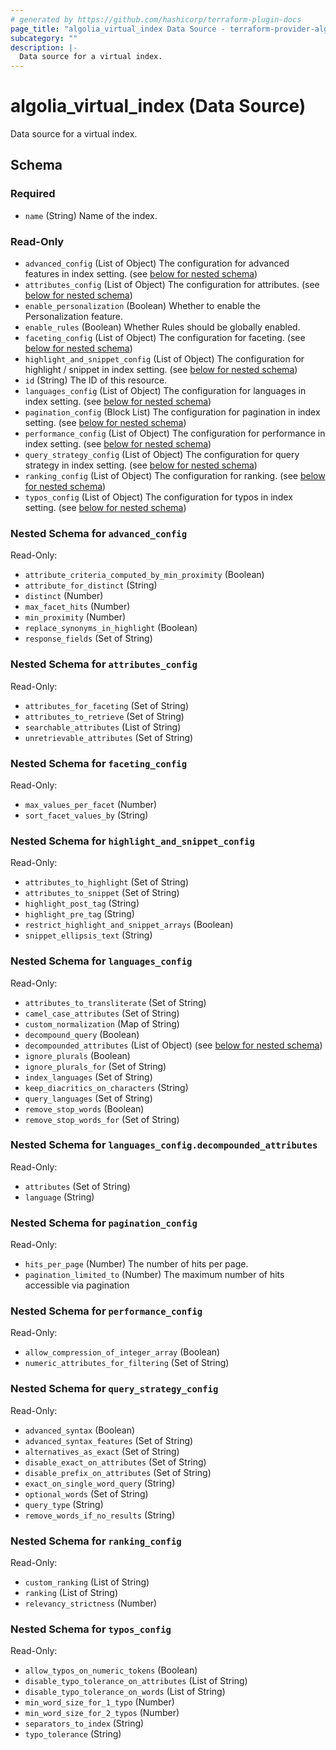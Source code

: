 ```yaml
---
# generated by https://github.com/hashicorp/terraform-plugin-docs
page_title: "algolia_virtual_index Data Source - terraform-provider-algolia"
subcategory: ""
description: |-
  Data source for a virtual index.
---
```


# algolia_virtual_index (Data Source)

Data source for a virtual index.



<!-- schema generated by tfplugindocs -->
## Schema

### Required

- `name` (String) Name of the index.

### Read-Only

- `advanced_config` (List of Object) The configuration for advanced features in index setting. (see [below for nested schema](#nestedatt--advanced_config))
- `attributes_config` (List of Object) The configuration for attributes. (see [below for nested schema](#nestedatt--attributes_config))
- `enable_personalization` (Boolean) Whether to enable the Personalization feature.
- `enable_rules` (Boolean) Whether Rules should be globally enabled.
- `faceting_config` (List of Object) The configuration for faceting. (see [below for nested schema](#nestedatt--faceting_config))
- `highlight_and_snippet_config` (List of Object) The configuration for highlight / snippet in index setting. (see [below for nested schema](#nestedatt--highlight_and_snippet_config))
- `id` (String) The ID of this resource.
- `languages_config` (List of Object) The configuration for languages in index setting. (see [below for nested schema](#nestedatt--languages_config))
- `pagination_config` (Block List) The configuration for pagination in index setting. (see [below for nested schema](#nestedblock--pagination_config))
- `performance_config` (List of Object) The configuration for performance in index setting. (see [below for nested schema](#nestedatt--performance_config))
- `query_strategy_config` (List of Object) The configuration for query strategy in index setting. (see [below for nested schema](#nestedatt--query_strategy_config))
- `ranking_config` (List of Object) The configuration for ranking. (see [below for nested schema](#nestedatt--ranking_config))
- `typos_config` (List of Object) The configuration for typos in index setting. (see [below for nested schema](#nestedatt--typos_config))

<a id="nestedatt--advanced_config"></a>
### Nested Schema for `advanced_config`

Read-Only:

- `attribute_criteria_computed_by_min_proximity` (Boolean)
- `attribute_for_distinct` (String)
- `distinct` (Number)
- `max_facet_hits` (Number)
- `min_proximity` (Number)
- `replace_synonyms_in_highlight` (Boolean)
- `response_fields` (Set of String)


<a id="nestedatt--attributes_config"></a>
### Nested Schema for `attributes_config`

Read-Only:

- `attributes_for_faceting` (Set of String)
- `attributes_to_retrieve` (Set of String)
- `searchable_attributes` (List of String)
- `unretrievable_attributes` (Set of String)


<a id="nestedatt--faceting_config"></a>
### Nested Schema for `faceting_config`

Read-Only:

- `max_values_per_facet` (Number)
- `sort_facet_values_by` (String)


<a id="nestedatt--highlight_and_snippet_config"></a>
### Nested Schema for `highlight_and_snippet_config`

Read-Only:

- `attributes_to_highlight` (Set of String)
- `attributes_to_snippet` (Set of String)
- `highlight_post_tag` (String)
- `highlight_pre_tag` (String)
- `restrict_highlight_and_snippet_arrays` (Boolean)
- `snippet_ellipsis_text` (String)


<a id="nestedatt--languages_config"></a>
### Nested Schema for `languages_config`

Read-Only:

- `attributes_to_transliterate` (Set of String)
- `camel_case_attributes` (Set of String)
- `custom_normalization` (Map of String)
- `decompound_query` (Boolean)
- `decompounded_attributes` (List of Object) (see [below for nested schema](#nestedobjatt--languages_config--decompounded_attributes))
- `ignore_plurals` (Boolean)
- `ignore_plurals_for` (Set of String)
- `index_languages` (Set of String)
- `keep_diacritics_on_characters` (String)
- `query_languages` (Set of String)
- `remove_stop_words` (Boolean)
- `remove_stop_words_for` (Set of String)

<a id="nestedobjatt--languages_config--decompounded_attributes"></a>
### Nested Schema for `languages_config.decompounded_attributes`

Read-Only:

- `attributes` (Set of String)
- `language` (String)



<a id="nestedblock--pagination_config"></a>
### Nested Schema for `pagination_config`

Read-Only:

- `hits_per_page` (Number) The number of hits per page.
- `pagination_limited_to` (Number) The maximum number of hits accessible via pagination


<a id="nestedatt--performance_config"></a>
### Nested Schema for `performance_config`

Read-Only:

- `allow_compression_of_integer_array` (Boolean)
- `numeric_attributes_for_filtering` (Set of String)


<a id="nestedatt--query_strategy_config"></a>
### Nested Schema for `query_strategy_config`

Read-Only:

- `advanced_syntax` (Boolean)
- `advanced_syntax_features` (Set of String)
- `alternatives_as_exact` (Set of String)
- `disable_exact_on_attributes` (Set of String)
- `disable_prefix_on_attributes` (Set of String)
- `exact_on_single_word_query` (String)
- `optional_words` (Set of String)
- `query_type` (String)
- `remove_words_if_no_results` (String)


<a id="nestedatt--ranking_config"></a>
### Nested Schema for `ranking_config`

Read-Only:

- `custom_ranking` (List of String)
- `ranking` (List of String)
- `relevancy_strictness` (Number)


<a id="nestedatt--typos_config"></a>
### Nested Schema for `typos_config`

Read-Only:

- `allow_typos_on_numeric_tokens` (Boolean)
- `disable_typo_tolerance_on_attributes` (List of String)
- `disable_typo_tolerance_on_words` (List of String)
- `min_word_size_for_1_typo` (Number)
- `min_word_size_for_2_typos` (Number)
- `separators_to_index` (String)
- `typo_tolerance` (String)


